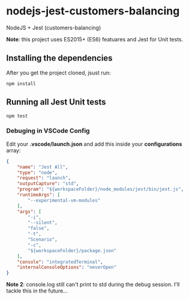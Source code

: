 # nodejs-jest-customers-balancing
NodeJS + Jest (customers-balancing)

**Note**: this project uses ES2015+ (ES6) featuares and Jest for Unit tests.

## Installing the dependencies
After you get the project cloned, jsust run:
```shell
npm install
```

## Running all Jest Unit tests
```shell
npm test
```

### Debuging in VSCode Config
Edit your **.vscode/launch.json** and add this inside your **configurations** array:
```json
{
    "name": "Jest All",
    "type": "node",
    "request": "launch",
    "outputCapture": "std",
    "program": "${workspaceFolder}/node_modules/jest/bin/jest.js",
    "runtimeArgs": [
        "--experimental-vm-modules"
    ],
    "args": [
        "-i",
        "--silent",
        "false",
        "-t",
        "Scenario",
        "-c",
        "${workspaceFolder}/package.json"
    ],
    "console": "integratedTerminal",
    "internalConsoleOptions": "neverOpen"
}
``` 
**Note 2**: console.log still can't print to std during the debug session. I'll tackle this in the future...